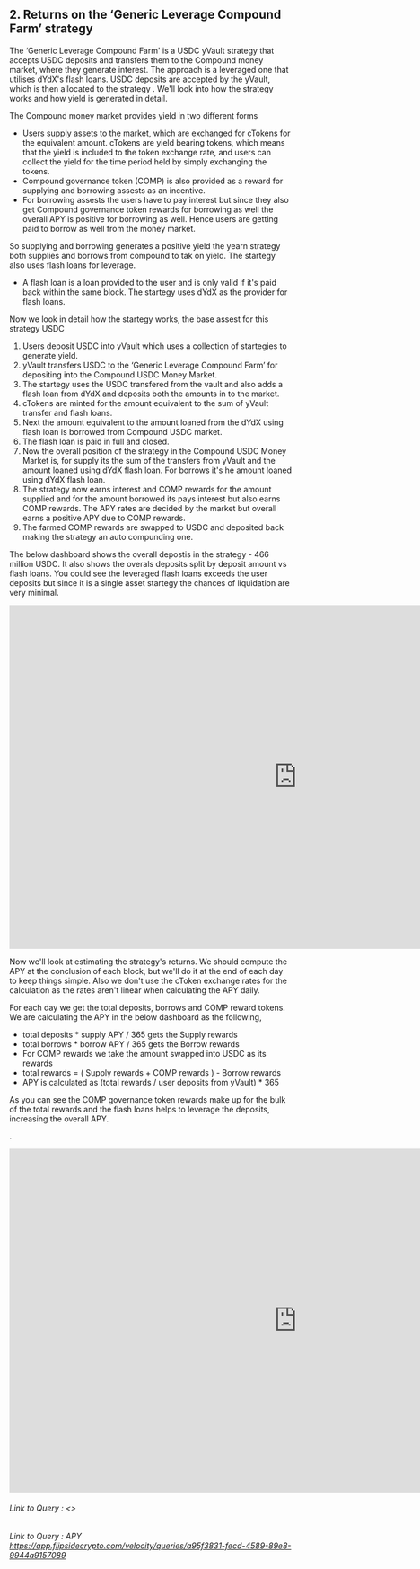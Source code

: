 ## 2. Returns on the ‘Generic Leverage Compound Farm’ strategy

The ‘Generic Leverage Compound Farm' is a USDC yVault strategy that accepts USDC deposits and transfers them to the Compound money market, where they generate interest. The approach is a leveraged one that utilises dYdX's flash loans. USDC deposits are accepted by the yVault, which is then allocated to the strategy . We'll look into how the strategy works and how yield is generated in detail.

The Compound money market provides yield in two different forms

* Users supply assets to the market, which are exchanged for cTokens for the equivalent amount. cTokens are yield bearing tokens, which means that the yield is included to the token exchange rate, and users can collect the yield for the time period held by simply exchanging the tokens.
* Compound governance token (COMP) is also provided as a reward for supplying and borrowing assests as an incentive.
* For borrowing assests the users have to pay interest but since they also get Compound governance token rewards for borrowing as well the overall APY is positive for borrowing as well. Hence users are getting paid to borrow as well from the money market.

So supplying and borrowing generates a positive yield the yearn strategy both supplies and borrows from compound to tak on yield. The startegy also uses flash loans for leverage.

* A flash loan is a loan provided to the user and is only valid if it's paid back within the same block. The startegy uses dYdX as the provider for flash loans.

Now we look in detail how the startegy works, the base assest for this strategy USDC

1. Users deposit USDC into yVault which uses a collection of startegies to generate yield.
2. yVault transfers USDC to the ‘Generic Leverage Compound Farm’ for depositing into the  Compound USDC Money Market.
3. The startegy uses the USDC transfered from the vault and also adds a flash loan from dYdX and deposits both the amounts in to the market.
4. cTokens are minted for the amount equivalent to the sum of yVault transfer and flash loans.
5. Next the amount equivalent to the amount loaned from the dYdX using flash loan is borrowed from Compound USDC market.
6. The flash loan is paid in full and closed.
7. Now the overall position of the strategy in the Compound USDC Money Market is, for supply its the sum of the transfers from yVault and the amount loaned using dYdX flash loan. For borrows it's he amount loaned using dYdX flash loan.
8. The strategy now earns interest and COMP rewards for the amount supplied and for the amount borrowed its pays interest but also earns COMP rewards. The APY rates are decided by the market but overall earns a positive APY due to COMP rewards. 
9. The farmed COMP rewards are swapped to USDC and deposited back making the strategy an auto compunding one.

The below dashboard shows the overall depostis in the strategy - 466 million USDC. It also shows the overals deposits split by deposit amount vs flash loans. You could see the leveraged flash loans exceeds the user deposits but since it is a single asset startegy the chances of liquidation are very minimal.



<iframe width="1024" height="612" src="https://app.powerbi.com/view?r=eyJrIjoiZDUxMjZkYmItZDYyNC00YmUwLWI5ZDgtZGU3NGZhNGQwODVmIiwidCI6ImIyNzI1YWM4LTMyY2MtNDhjZS1iYTdmLTc4MmFlYjQxNTUwYSJ9" frameborder="0" allowFullScreen="true"></iframe>

Now we'll look at estimating the strategy's returns. We should compute the APY at the conclusion of each block, but we'll do it at the end of each day to keep things simple. Also  we don't use the cToken exchange rates for the calculation as the rates aren't linear when calculating the APY daily. 

For each day we get the total deposits, borrows and COMP reward tokens. We are calculating the  APY in the below dashboard as the following,

* total deposits * supply APY / 365 gets the Supply rewards
* total borrows * borrow APY / 365 gets the Borrow rewards
* For COMP rewards we take the amount swapped into USDC as its rewards
* total rewards = ( Supply rewards + COMP rewards ) - Borrow rewards
* APY is calculated as (total rewards / user deposits from yVault) * 365

As you can see the COMP governance token rewards make up for the bulk of the total rewards and the flash loans helps to leverage the deposits, increasing the overall APY.


.

<iframe width="1024" height="612" src="https://app.powerbi.com/view?r=eyJrIjoiMmVlNTBkMDktMDk2Mi00ZWU4LTkwN2UtYzBjMDk2OTM5NTk2IiwidCI6ImIyNzI1YWM4LTMyY2MtNDhjZS1iYTdmLTc4MmFlYjQxNTUwYSJ9" frameborder="0" allowFullScreen="true"></iframe>


###### Link to Query : <>
###### Link to Query : APY <https://app.flipsidecrypto.com/velocity/queries/a95f3831-fecd-4589-89e8-9944a9157089>
